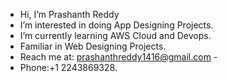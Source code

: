 - Hi, I’m Prashanth Reddy
- I’m interested in doing App Designing Projects.
- I’m currently learning AWS Cloud and Devops.
- Familiar in Web Designing Projects.
- Reach me at: prashanthreddy1416@gmail.com -
- Phone:+1 2243869328. 

<!---
Prashanth0110/Prashanth0110 is a ✨ special ✨ repository because its `README.md` (this file) appears on your GitHub profile.
You can click the Preview link to take a look at your changes.
--->
